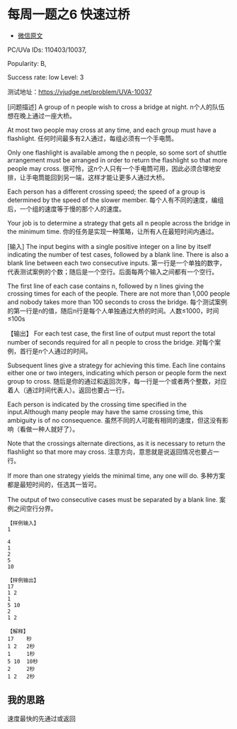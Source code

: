 # 每周一题之6 快速过桥
- [微信原文](https://mp.weixin.qq.com/s?__biz=MzU2NjEwMTc5MQ==&mid=2247483745&idx=2&sn=0ad9f7b35de529368a9bcad35af06a5c&chksm=fcb0d311cbc75a0735418fcd145501662ea5800766f82ccbcb64d39893e2a520a0541124ba86&mpshare=1&scene=23&srcid=0106rr1psznzde1TqtoSKa2K#rd)

PC/UVa IDs: 110403/10037,

Popularity: B,

Success rate: low Level: 3

测试地址：https://vjudge.net/problem/UVA-10037

[问题描述]
A group of n people wish to cross a bridge at night.
n个人的队伍想在晚上通过一座大桥。

At most two people may cross at any time, and each group must have a flashlight.
任何时间最多有2人通过，每组必须有一个手电筒。

Only one flashlight is available among the n people, so some sort of shuttle arrangement must be arranged in order to return the flashlight so that more people may cross.
很可怜，这n个人只有一个手电筒可用，因此必须合理地安排，让手电筒能回到另一端，这样才能让更多人通过大桥。

Each person has a different crossing speed; the speed of a group is determined by the speed of the slower member.
每个人有不同的速度，编组后，一个组的速度等于慢的那个人的速度。

Your job is to determine a strategy that gets all n people across the bridge in the minimum time.
你的任务是实现一种策略，让所有人在最短时间内通过。

[输入]
The input begins with a single positive integer on a line by itself indicating the number of test cases, followed by a blank line. There is also a blank line between each two consecutive inputs.
第一行是一个单独的数字，代表测试案例的个数；随后是一个空行。后面每两个输入之间都有一个空行。

The first line of each case contains n, followed by n lines giving the crossing times for each of the people. There are not more than 1,000 people and nobody takes more than 100 seconds to cross the bridge.
每个测试案例的第一行是n的值，随后n行是每个人单独通过大桥的时间。人数≤1000，时间≤100s

【输出】
For each test case, the first line of output must report the total number of seconds required for all n people to cross the bridge.
对每个案例，首行是n个人通过的时间。

Subsequent lines give a strategy for achieving this time. Each line contains either one or two integers, indicating which person or people form the next group to cross.
随后是你的通过和返回次序，每一行是一个或者两个整数，对应着人（通过时间代表人）。返回也要占一行。

Each person is indicated by the crossing time specified in the input.Although many people may have the same crossing time, this ambiguity is of no consequence.
虽然不同的人可能有相同的速度，但这没有影响（看做一种人就好了）。

Note that the crossings alternate directions, as it is necessary to return the flashlight so that more may cross.
注意方向，意思就是说返回情况也要占一行。

If more than one strategy yields the minimal time, any one will do.
多种方案都是最短时间的，任选其一皆可。

The output of two consecutive cases must be separated by a blank line.
案例之间空行分界。
```
【样例输入】
1

4
1
2
5
10

【样例输出】
17
1 2
1
5 10
2
1 2

【解释】
17    秒
1 2   2秒
1     1秒
5 10  10秒
2     2秒
1 2   2秒
```
## 我的思路
速度最快的先通过或返回
